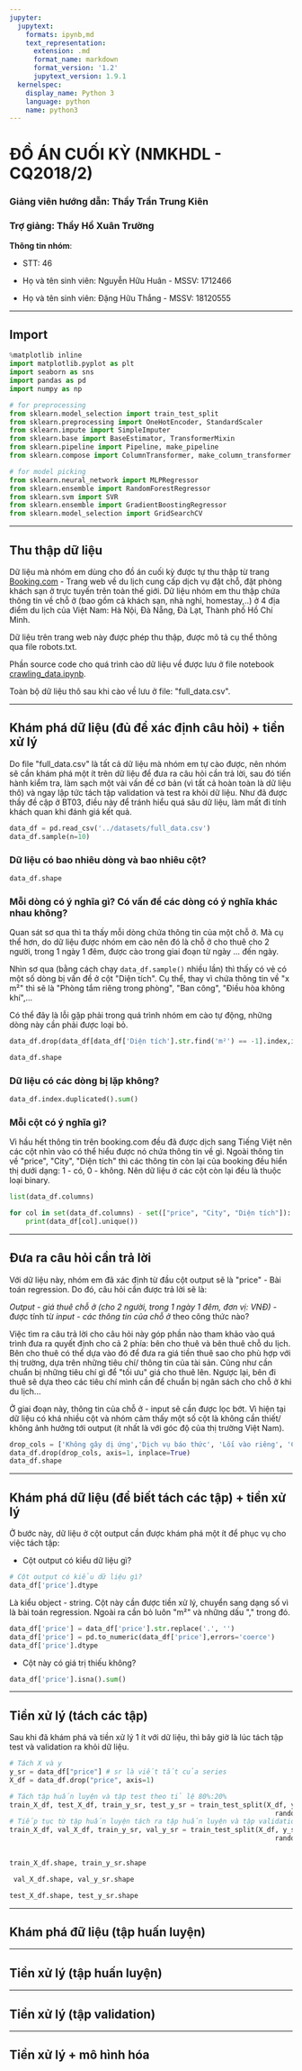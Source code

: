 ```yaml
---
jupyter:
  jupytext:
    formats: ipynb,md
    text_representation:
      extension: .md
      format_name: markdown
      format_version: '1.2'
      jupytext_version: 1.9.1
  kernelspec:
    display_name: Python 3
    language: python
    name: python3
---
```


# ĐỒ ÁN CUỐI KỲ (NMKHDL - CQ2018/2)
### Giảng viên hướng dẫn: Thầy Trần Trung Kiên
### Trợ giảng: Thầy Hồ Xuân Trường

__Thông tin nhóm__: 

* STT: 46

* Họ và tên sinh viên: Nguyễn Hữu Huân - MSSV: 1712466

* Họ và tên sinh viên: Đặng Hữu Thắng - MSSV: 18120555


---


## Import

```python
%matplotlib inline
import matplotlib.pyplot as plt
import seaborn as sns
import pandas as pd
import numpy as np

# for preprocessing
from sklearn.model_selection import train_test_split
from sklearn.preprocessing import OneHotEncoder, StandardScaler
from sklearn.impute import SimpleImputer
from sklearn.base import BaseEstimator, TransformerMixin
from sklearn.pipeline import Pipeline, make_pipeline
from sklearn.compose import ColumnTransformer, make_column_transformer

# for model picking
from sklearn.neural_network import MLPRegressor
from sklearn.ensemble import RandomForestRegressor
from sklearn.svm import SVR
from sklearn.ensemble import GradientBoostingRegressor
from sklearn.model_selection import GridSearchCV
```

----


## Thu thập dữ liệu


Dữ liệu mà nhóm em dùng cho đồ án cuối kỳ được tự thu thập từ trang [Booking.com](https://booking.com) - Trang web về du lịch cung cấp dịch vụ đặt chỗ, đặt phòng khách sạn ở trực tuyến trên toàn thế giới. Dữ liệu nhóm em thu thập chứa thông tin về chỗ ở (bao gồm cả khách sạn, nhà nghỉ, homestay,..) ở 4 địa điểm du lịch của Việt Nam: Hà Nội, Đà Nẵng, Đà Lạt, Thành phố Hồ Chí Minh.

Dữ liệu trên trang web này được phép thu thập, được mô tả cụ thể thông qua file robots.txt.

Phần source code cho quá trình cào dữ liệu về  được lưu ở file notebook [crawling_data.ipynb](https://github.com/ref-to-uploaded-notebook).

Toàn bộ dữ liệu thô sau khi cào về lưu ở file: "full_data.csv".


---


## Khám phá dữ liệu (đủ để xác định câu hỏi) + tiền xử lý 


Do file "full_data.csv" là tất cả dữ liệu mà nhóm em tự cào được, nên nhóm sẽ cần khám phá một ít trên dữ liệu để đưa ra câu hỏi cần trả lời, sau đó tiến hành kiểm tra, làm sạch một vài vấn đề cơ bản (vì tất cả hoàn toàn là dữ liệu thô) và ngay lập tức tách tập validation và test ra khỏi dữ liệu. Như đã được thầy đề cập ở BT03, điều này để tránh hiểu quá sâu dữ liệu, làm mất đi tính khách quan khi đánh giá kết quả.

```python
data_df = pd.read_csv('../datasets/full_data.csv')
data_df.sample(n=10)
```

### Dữ liệu có bao nhiêu dòng và bao nhiêu cột?

```python
data_df.shape
```

### Mỗi dòng có ý nghĩa gì? Có vấn đề các dòng có ý nghĩa khác nhau không?


Quan sát sơ qua thì ta thấy mỗi dòng chứa thông tin của một chỗ ở. Mà cụ thể hơn, do dữ liệu được nhóm em cào nên đó là chỗ ở cho thuê cho 2 người, trong 1 ngày 1 đêm, được cào trong giai đoạn từ ngày ... đến ngày.

Nhìn sơ qua (bằng cách chạy `data_df.sample()` nhiều lần) thì thấy có vẻ có một số dòng bị vấn đề ở cột "Diện tích". Cụ thể, thay vì chứa thông tin về "x m²" thì sẽ là "Phòng tắm riêng trong phòng", "Ban công", "Điều hòa không khí",... 

Có thể đây là lỗi gặp phải trong quá trình nhóm em cào tự động, những dòng này cần phải được loại bỏ.

```python
data_df.drop(data_df[data_df['Diện tích'].str.find('m²') == -1].index,inplace=True)
```

```python
data_df.shape
```

### Dữ liệu có các dòng bị lặp không?

```python
data_df.index.duplicated().sum()
```

### Mỗi cột có ý nghĩa gì?


Vì hầu hết thông tin trên booking.com đều đã được dịch sang Tiếng Việt nên các cột nhìn vào có thể hiểu được nó chứa thông tin về gì. Ngoài thông tin về "price", "City", "Diện tích" thì các thông tin còn lại của booking đều hiển thị dưới dạng: 1 - có, 0 - không. Nên dữ liệu ở các cột còn lại đều là thuộc loại binary.

```python
list(data_df.columns)
```

```python jupyter={"outputs_hidden": true}
for col in set(data_df.columns) - set(["price", "City", "Diện tích"]):
    print(data_df[col].unique())
```

---


## Đưa ra câu hỏi cần trả lời


Với dữ liệu này, nhóm em đã xác định từ đầu cột output sẽ là "price" - Bài toán regression. Do đó, câu hỏi cần được trả lời sẽ là:

*Output - giá thuê chỗ ở (cho 2 người, trong 1 ngày 1 đêm, đơn vị: VNĐ) -* được tính từ *input - các thông tin của chỗ ở* theo công thức nào?

Việc tìm ra câu trả lời cho câu hỏi này góp phần nào tham khảo vào quá trình đưa ra quyết định cho cả 2 phía: bên cho thuê và bên thuê chỗ du lịch. Bên cho thuê có thể dựa vào đó để đưa ra giá tiền thuê sao cho phù hợp với thị trường, dựa trên những tiêu chí/ thông tin của tài sản. Cũng như cần chuẩn bị những tiêu chí gì để "tối ưu" giá cho thuê lên. Ngược lại, bên đi thuê sẽ dựa theo các tiêu chí mình cần để chuẩn bị ngân sách cho chỗ ở khi du lịch... 

Ở giai đoạn này, thông tin của chỗ ở - input sẽ cần được lọc bớt. Vì hiện tại dữ liệu có khá nhiều cột và nhóm cảm thấy một số cột là không cần thiết/ không ảnh hưởng tới output (ít nhất là với góc độ của thị trường Việt Nam).  

```python
drop_cols = ['Không gây dị ứng','Dịch vụ báo thức', 'Lối vào riêng', 'Chăn điện', 'Sản phẩm lau rửa',  'Đầu đĩa CD',  'Đầu đĩa DVD', ' đĩa DVD và nhạc cho trẻ em', 'Thiết bị báo carbon monoxide', 'Đài radio', 'Dịch vụ báo thức']
data_df.drop(drop_cols, axis=1, inplace=True)
data_df.shape
```

---


## Khám phá dữ liệu (để biết tách các tập) + tiền xử lý


Ở bước này, dữ liệu ở cột output cần được khám phá một ít để phục vụ cho việc tách tập:



* Cột output có kiểu dữ liệu gì? 

```python
# Cột output có kiểu dữ liệu gì?
data_df['price'].dtype
```

Là kiểu object - string. Cột này cần được tiền xử lý, chuyển sang dạng số vì là bài toán regression. Ngoài ra cần bỏ luôn "m²" và những dấu "," trong đó.

```python
data_df['price'] = data_df['price'].str.replace('.', '')
data_df['price'] = pd.to_numeric(data_df['price'],errors='coerce')
data_df['price'].dtype
```

* Cột này có giá trị thiếu không?

```python
data_df['price'].isna().sum()
```

---


## Tiền xử lý (tách các tập)


Sau khi đã khám phá và tiền xử lý 1 ít với dữ liệu, thì bây giờ là lúc tách tập test và validation ra khỏi dữ liệu.

```python
# Tách X và y
y_sr = data_df["price"] # sr là viết tắt của series
X_df = data_df.drop("price", axis=1)
```

```python
# Tách tập huấn luyện và tập test theo tỉ lệ 80%:20%
train_X_df, test_X_df, train_y_sr, test_y_sr = train_test_split(X_df, y_sr, test_size=0.2, 
                                                                  random_state=0)
# Tiếp tục từ tập huấn luyện tách ra tập huấn luyện và tập validation 80%:20%
train_X_df, val_X_df, train_y_sr, val_y_sr = train_test_split(X_df, y_sr, test_size=0.2, 
                                                                  random_state=0)
                                                            
```

```python
train_X_df.shape, train_y_sr.shape
```

```python
 val_X_df.shape, val_y_sr.shape
```

```python
test_X_df.shape, test_y_sr.shape
```

---


## Khám phá đữ liệu (tập huấn luyện)


---


## Tiền xử lý (tập huấn luyện)


---


## Tiền xử lý (tập validation)


---


## Tiền xử lý + mô hình hóa
